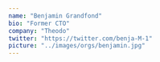 ```yaml
---
name: "Benjamin Grandfond"
bio: "Former CTO"
company: "Theodo"
twitter: "https://twitter.com/benja-M-1"
picture: "../images/orgs/benjamin.jpg"
---
```

